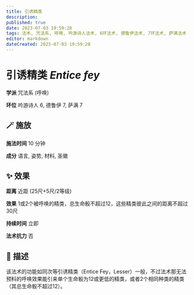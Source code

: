 ```yaml
---
title: 引诱精类
description: 
published: true
date: 2023-07-03 19:59:28
tags: 法术, 咒法系, 呼唤, 吟游诗人法术, 6环法术, 德鲁伊法术, 7环法术, 萨满法术
editor: markdown
dateCreated: 2023-07-03 19:59:28
---
```


# **引诱精类** *Entice fey*

**学派** 咒法系 (呼唤) 

**环位** 吟游诗人 6, 德鲁伊 7, 萨满 7

## 🪄 施放

**施法时间** 10 分钟

**成分** 语言, 姿势, 材料, 圣徽

## ✨ 效果  

**距离** 近距 (25尺+5尺/2等级) 

**效果** 1或2个被呼唤的精类，总生命骰不超过12，这些精类彼此之间的距离不超过30尺 

**持续时间** 立即 

**法术抗力** 否

## 📖 描述

该法术的功能如同次等引诱精类（Entice Fey，Lesser）一般，不过法术那无法预料的呼唤效果能引来单个生命骰为12或更低的精类，或者2个相同种类的精类（其总生命骰不超过12）。
    